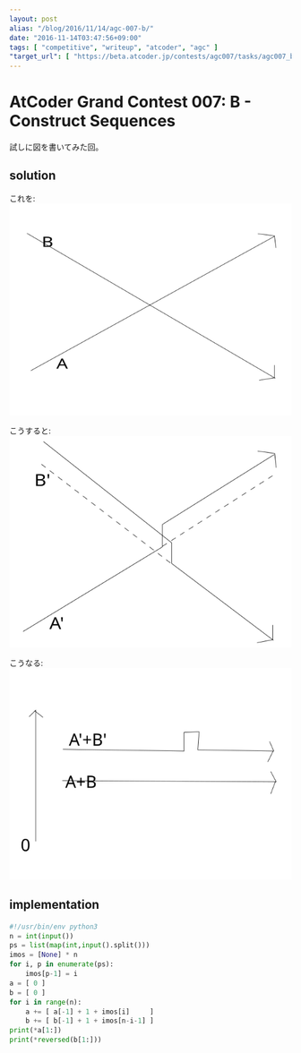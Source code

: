 ```yaml
---
layout: post
alias: "/blog/2016/11/14/agc-007-b/"
date: "2016-11-14T03:47:56+09:00"
tags: [ "competitive", "writeup", "atcoder", "agc" ]
"target_url": [ "https://beta.atcoder.jp/contests/agc007/tasks/agc007_b" ]
---
```


# AtCoder Grand Contest 007: B - Construct Sequences

試しに図を書いてみた回。

## solution

これを:
![](/blog/2016/11/14/agc-007-b/foo.svg)

こうすると:
![](/blog/2016/11/14/agc-007-b/bar.svg)

こうなる:
![](/blog/2016/11/14/agc-007-b/baz.svg)

## implementation

``` python
#!/usr/bin/env python3
n = int(input())
ps = list(map(int,input().split()))
imos = [None] * n
for i, p in enumerate(ps):
    imos[p-1] = i
a = [ 0 ]
b = [ 0 ]
for i in range(n):
    a += [ a[-1] + 1 + imos[i]     ]
    b += [ b[-1] + 1 + imos[n-i-1] ]
print(*a[1:])
print(*reversed(b[1:]))
```

